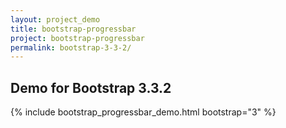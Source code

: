 ```yaml
---
layout: project_demo
title: bootstrap-progressbar
project: bootstrap-progressbar
permalink: bootstrap-3-3-2/
---
```


<script type="text/javascript">
    loadCSS("{{ page.url }}../css/bootstrap-progressbar-3.3.2.css")
</script>

<h2 class="text-center">Demo for Bootstrap 3.3.2</h2>

{% include bootstrap_progressbar_demo.html bootstrap="3" %}
